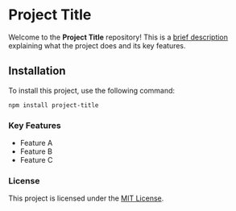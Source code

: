 # Project Title

Welcome to the **Project Title** repository! This is a [brief description](https://example.com) explaining what the project does and its key features.

<h2>Installation</h2>
<p>To install this project, use the following command:</p>
<pre><code>npm install project-title</code></pre>

<h3>Key Features</h3>
<ul>
  <li>Feature A</li>
  <li>Feature B</li>
  <li>Feature C</li>
</ul>

<h3>License</h3>
<p>This project is licensed under the <a href="https://opensource.org/licenses/MIT">MIT License</a>.</p>

